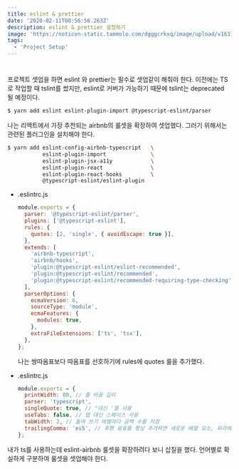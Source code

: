```yaml
---
title: eslint & prettier
date: '2020-02-11T08:56:56.263Z'
description: eslint & prettier 설정하기
image: 'https://noticon-static.tammolo.com/dgggcrkxq/image/upload/v1631952585/tlog/cover/eslint-prettier_vwmdm2.png'
tags:
  - 'Project Setup'
---
```

#

프로젝트 셋업을 하면 eslint 와 prettier는 필수로 셋업같이 해줘야 한다. 이전에는 TS로 작업할 때 tslint를 썼지만, eslint로 커버가 가능하기 때문에 tslint는 deprecated 될 예정이다.

```bash
$ yarn add eslint eslint-plugin-import @typescript-eslint/parser
```

나는 리액트에서 가장 추천되는 airbnb의 룰셋을 확장하여 셋업했다. 그러기 위해서는 관련된 플러그인을 설치해야 한다.

```bash
$ yarn add eslint-config-airbnb-typescript   \
           eslint-plugin-import              \
           eslint-plugin-jsx-a11y            \
           eslint-plugin-react               \
           eslint-plugin-react-hooks         \
           @typescript-eslint/eslint-plugin
```

- .eslintrc.js

    ```jsx
    module.exports = {
      parser: '@typescript-eslint/parser',
      plugins: ['@typescript-eslint'],
      rules: {
        quotes: [2, 'single', { avoidEscape: true }],
      },
      extends: [
        'airbnb-typescript',
        'airbnb/hooks',
        'plugin:@typescript-eslint/eslint-recommended',
        'plugin:@typescript-eslint/recommended',
        'plugin:@typescript-eslint/recommended-requiring-type-checking'
      ],
      parserOptions: {
        ecmaVersion: 6,
        sourceType: 'module',
        ecmaFeatures: {
          modules: true,
        },
        extraFileExtensions: ['ts', 'tsx'],
      },
    };
    ```

    나는 쌍따옴표보다 따옴표를 선호하기에 rules에 quotes 룰을 추가했다.

- .eslintrc.js

    ```jsx
    module.exports = {
      printWidth: 80, // 줄 바꿈 길이
      parser: 'typescript',
      singleQuote: true, // "대신 '를 사용
      useTabs: false, // 탭 대신 스페이스 사용
      tabWidth: 2, // 들여 쓰기 레벨마다 공백 수를 지정
      trailingComma: 'es5', // 후행 쉼표를 항상 추가하면 새로운 배열 요소, 파라메터, 프로퍼티를 자바스크립트 코드에 추가할 때 유용
    };
    ```

내가 ts를 사용하는데 eslint-airbnb 룰셋을 확장하려다 보니 삽질을 했다. 언어별로 확실하게 구분하여 룰셋을 셋업해야 한다.